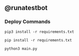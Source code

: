 ## @runatestbot

### Deploy Commands

```
pip3 install -r requirements.txt
```

```
pip install -r requirements.txt
```

```
python3 main.py
```


